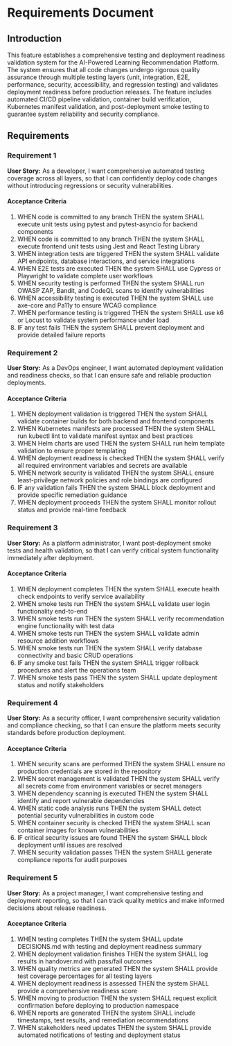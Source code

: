 # Requirements Document

## Introduction

This feature establishes a comprehensive testing and deployment readiness validation system for the AI-Powered Learning Recommendation Platform. The system ensures that all code changes undergo rigorous quality assurance through multiple testing layers (unit, integration, E2E, performance, security, accessibility, and regression testing) and validates deployment readiness before production releases. The feature includes automated CI/CD pipeline validation, container build verification, Kubernetes manifest validation, and post-deployment smoke testing to guarantee system reliability and security compliance.

## Requirements

### Requirement 1

**User Story:** As a developer, I want comprehensive automated testing coverage across all layers, so that I can confidently deploy code changes without introducing regressions or security vulnerabilities.

#### Acceptance Criteria

1. WHEN code is committed to any branch THEN the system SHALL execute unit tests using pytest and pytest-asyncio for backend components
2. WHEN code is committed to any branch THEN the system SHALL execute frontend unit tests using Jest and React Testing Library
3. WHEN integration tests are triggered THEN the system SHALL validate API endpoints, database interactions, and service integrations
4. WHEN E2E tests are executed THEN the system SHALL use Cypress or Playwright to validate complete user workflows
5. WHEN security testing is performed THEN the system SHALL run OWASP ZAP, Bandit, and CodeQL scans to identify vulnerabilities
6. WHEN accessibility testing is executed THEN the system SHALL use axe-core and Pa11y to ensure WCAG compliance
7. WHEN performance testing is triggered THEN the system SHALL use k6 or Locust to validate system performance under load
8. IF any test fails THEN the system SHALL prevent deployment and provide detailed failure reports

### Requirement 2

**User Story:** As a DevOps engineer, I want automated deployment validation and readiness checks, so that I can ensure safe and reliable production deployments.

#### Acceptance Criteria

1. WHEN deployment validation is triggered THEN the system SHALL validate container builds for both backend and frontend components
2. WHEN Kubernetes manifests are processed THEN the system SHALL run kubectl lint to validate manifest syntax and best practices
3. WHEN Helm charts are used THEN the system SHALL run helm template validation to ensure proper templating
4. WHEN deployment readiness is checked THEN the system SHALL verify all required environment variables and secrets are available
5. WHEN network security is validated THEN the system SHALL ensure least-privilege network policies and role bindings are configured
6. IF any validation fails THEN the system SHALL block deployment and provide specific remediation guidance
7. WHEN deployment proceeds THEN the system SHALL monitor rollout status and provide real-time feedback

### Requirement 3

**User Story:** As a platform administrator, I want post-deployment smoke tests and health validation, so that I can verify critical system functionality immediately after deployment.

#### Acceptance Criteria

1. WHEN deployment completes THEN the system SHALL execute health check endpoints to verify service availability
2. WHEN smoke tests run THEN the system SHALL validate user login functionality end-to-end
3. WHEN smoke tests run THEN the system SHALL verify recommendation engine functionality with test data
4. WHEN smoke tests run THEN the system SHALL validate admin resource addition workflows
5. WHEN smoke tests run THEN the system SHALL verify database connectivity and basic CRUD operations
6. IF any smoke test fails THEN the system SHALL trigger rollback procedures and alert the operations team
7. WHEN smoke tests pass THEN the system SHALL update deployment status and notify stakeholders

### Requirement 4

**User Story:** As a security officer, I want comprehensive security validation and compliance checking, so that I can ensure the platform meets security standards before production deployment.

#### Acceptance Criteria

1. WHEN security scans are performed THEN the system SHALL ensure no production credentials are stored in the repository
2. WHEN secret management is validated THEN the system SHALL verify all secrets come from environment variables or secret managers
3. WHEN dependency scanning is executed THEN the system SHALL identify and report vulnerable dependencies
4. WHEN static code analysis runs THEN the system SHALL detect potential security vulnerabilities in custom code
5. WHEN container security is checked THEN the system SHALL scan container images for known vulnerabilities
6. IF critical security issues are found THEN the system SHALL block deployment until issues are resolved
7. WHEN security validation passes THEN the system SHALL generate compliance reports for audit purposes

### Requirement 5

**User Story:** As a project manager, I want comprehensive testing and deployment reporting, so that I can track quality metrics and make informed decisions about release readiness.

#### Acceptance Criteria

1. WHEN testing completes THEN the system SHALL update DECISIONS.md with testing and deployment readiness summary
2. WHEN deployment validation finishes THEN the system SHALL log results in handover.md with pass/fail outcomes
3. WHEN quality metrics are generated THEN the system SHALL provide test coverage percentages for all testing layers
4. WHEN deployment readiness is assessed THEN the system SHALL provide a comprehensive readiness score
5. WHEN moving to production THEN the system SHALL request explicit confirmation before deploying to production namespace
6. WHEN reports are generated THEN the system SHALL include timestamps, test results, and remediation recommendations
7. WHEN stakeholders need updates THEN the system SHALL provide automated notifications of testing and deployment status